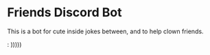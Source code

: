 # Friends Discord Bot

This is a bot for cute inside jokes between, and to help clown friends.

: )))))